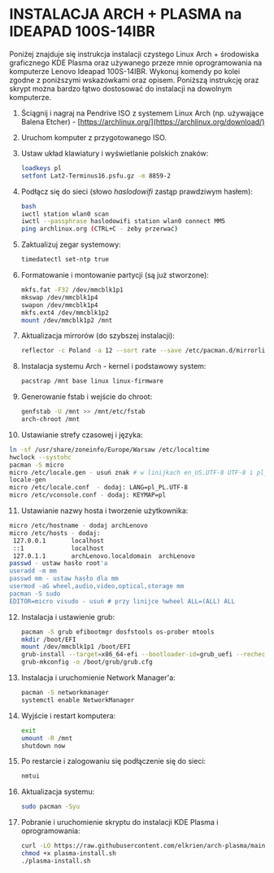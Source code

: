 # INSTALACJA ARCH + PLASMA na IDEAPAD 100S-14IBR


Poniżej znajduje się instrukcja instalacji czystego Linux Arch + środowiska graficznego KDE Plasma oraz używanego przeze mnie oprogramowania na komputerze Lenovo Ideapad 100S-14IBR. Wykonuj komendy po kolei zgodne z poniższymi wskazówkami oraz opisem. Poniższą instrukcję oraz skrypt można bardzo łątwo dostosować do instalacji na dowolnym komputerze.

1. Ściągnij i nagraj na Pendrive ISO z systemem Linux Arch (np. używające Balena Etcher) - [https://archlinux.org/](https://archlinux.org/download/)

2. Uruchom komputer z przygotowanego ISO.

3. Ustaw układ klawiatury i wyświetlanie polskich znaków:

   ```sh
   loadkeys pl
   setfont Lat2-Terminus16.psfu.gz -m 8859-2
   ```
   
4. Podłącz się do sieci (słowo *haslodowifi* zastąp prawdziwym hasłem):

   ```sh
   bash
   iwctl station wlan0 scan
   iwctl --passphrase haslodowifi station wlan0 connect MM5
   ping archlinux.org (CTRL+C - żeby przerwać)
   ```

5. Zaktualizuj zegar systemowy:

   ```sh
   timedatectl set-ntp true
   ```
   
6. Formatowanie i montowanie partycji (są już stworzone):

   ```sh
   mkfs.fat -F32 /dev/mmcblk1p1
   mkswap /dev/mmcblk1p4
   swapon /dev/mmcblk1p4
   mkfs.ext4 /dev/mmcblk1p2
   mount /dev/mmcblk1p2 /mnt
   ```

7. Aktualizacja mirrorów (do szybszej instalacji):

   ```sh
   reflector -c Poland -a 12 --sort rate --save /etc/pacman.d/mirrorlist
   ```

8. Instalacja systemu Arch - kernel i podstawowy system:

   ```sh
   pacstrap /mnt base linux linux-firmware
   ```

9. Generowanie fstab i wejście do chroot:

   ```sh
   genfstab -U /mnt >> /mnt/etc/fstab
   arch-chroot /mnt
   ```

10. Ustawianie strefy czasowej i języka:

   ```sh
   ln -sf /usr/share/zoneinfo/Europe/Warsaw /etc/localtime
   hwclock --systohc
   pacman -S micro
   micro /etc/locale.gen - usuń znak # w linijkach en_US.UTF-8 UTF-8 i pl_PL.UTF-8 UTF-8
   locale-gen
   micro /etc/locale.conf  - dodaj: LANG=pl_PL.UTF-8
   micro /etc/vconsole.conf - dodaj: KEYMAP=pl
   ```

11. Ustawianie nazwy hosta i tworzenie użytkownika:

   ```sh
   micro /etc/hostname - dodaj archLenovo
   micro /etc/hosts - dodaj:
   	127.0.0.1		localhost
   	::1				localhost
   	127.0.1.1		archLenovo.localdomain	archLenovo
   passwd - ustaw hasło root'a
   useradd -m mm
   passwd mm - ustaw hasło dla mm
   usermod -aG wheel,audio,video,optical,storage mm
   pacman -S sudo
   EDITOR=micro visudo - usuń # przy linijce %wheel ALL=(ALL) ALL
   ```

12. Instalacja i ustawienie grub:

    ```sh
    pacman -S grub efibootmgr dosfstools os-prober mtools
    mkdir /boot/EFI
    mount /dev/mmcblk1p1 /boot/EFI
    grub-install --target=x86_64-efi --bootloader-id=grub_uefi --recheck
    grub-mkconfig -o /boot/grub/grub.cfg
    ```

13. Instalacja i uruchomienie Network Manager'a:

    ```sh
    pacman -S networkmanager
    systemctl enable NetworkManager
    ```

14. Wyjście i restart komputera:

    ```sh
    exit
    umount -R /mnt
    shutdown now
    ```

15. Po restarcie i zalogowaniu się podłączenie się do sieci:

    ```sh
    nmtui
    ```

16. Aktualizacja systemu:

    ```sh
    sudo pacman -Syu
    ```
17. Pobranie i uruchomienie skryptu do instalacji KDE Plasma i oprogramowania:

    ```sh
    curl -LO https://raw.githubusercontent.com/elkrien/arch-plasma/main/plasma-install.sh
    chmod +x plasma-install.sh
    ./plasma-install.sh
    ```
